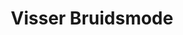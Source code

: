 ---
address: Enkhuizerzand 29
title: Visser Bruidsmode
city: Urk
zip: 8321 ZK
country: Netherlands
lat: 52.669257
lng: 5.621694
phone: 06-19198029
email: grevisser@gmail.com
url: 
---
